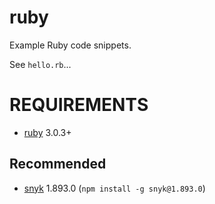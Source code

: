# ruby

Example Ruby code snippets.

See `hello.rb`...

# REQUIREMENTS

* [ruby](https://www.ruby-lang.org/) 3.0.3+

## Recommended

* [snyk](https://www.npmjs.com/package/snyk) 1.893.0 (`npm install -g snyk@1.893.0`)
